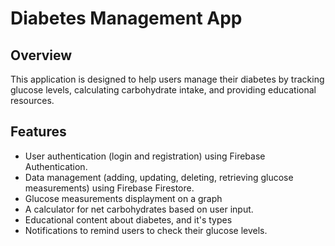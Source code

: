 # Diabetes Management App

## Overview
This application is designed to help users manage their diabetes by tracking glucose levels, calculating carbohydrate intake, and providing educational resources.

## Features
- User authentication (login and registration) using Firebase Authentication.
- Data management (adding, updating, deleting, retrieving glucose measurements) using Firebase Firestore.
- Glucose measurements displayment on a graph
- A calculator for net carbohydrates based on user input.
- Educational content about diabetes, and it's types
- Notifications to remind users to check their glucose levels.
